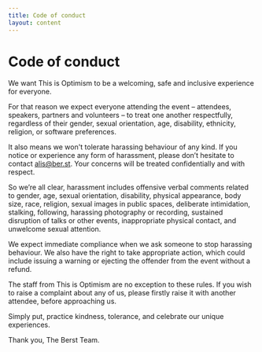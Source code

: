 ```yaml
---
title: Code of conduct
layout: content
---
```


# Code of conduct

We want This is Optimism to be a welcoming, safe and inclusive experience for everyone.

For that reason we expect everyone attending the event – attendees, speakers, partners and volunteers – to treat one another respectfully, regardless of their gender, sexual orientation, age, disability, ethnicity, religion, or software preferences.

It also means we won't tolerate harassing behaviour of any kind. If you notice or experience any form of harassment, please don’t hesitate to contact [alis@ber.st](mailto:alis@ber.st). Your concerns will be treated confidentially and with respect.

So we’re all clear, harassment includes offensive verbal comments related to gender, age, sexual orientation, disability, physical appearance, body size, race, religion, sexual images in public spaces, deliberate intimidation, stalking, following, harassing photography or recording, sustained disruption of talks or other events, inappropriate physical contact, and unwelcome sexual attention.

We expect immediate compliance when we ask someone to stop harassing behaviour. We also have the right to take appropriate action, which could include issuing a warning or ejecting the offender from the event without a refund.

The staff from This is Optimism are no exception to these rules. If you wish to raise a complaint about any of us, please firstly raise it with another attendee, before approaching us.

Simply put, practice kindness, tolerance, and celebrate our unique experiences.

Thank you,
The Berst Team.
